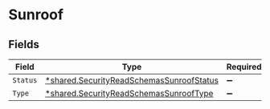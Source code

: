 # Sunroof


## Fields

| Field                                                                                                      | Type                                                                                                       | Required                                                                                                   | Description                                                                                                |
| ---------------------------------------------------------------------------------------------------------- | ---------------------------------------------------------------------------------------------------------- | ---------------------------------------------------------------------------------------------------------- | ---------------------------------------------------------------------------------------------------------- |
| `Status`                                                                                                   | [*shared.SecurityReadSchemasSunroofStatus](../../../pkg/models/shared/securityreadschemassunroofstatus.md) | :heavy_minus_sign:                                                                                         | N/A                                                                                                        |
| `Type`                                                                                                     | [*shared.SecurityReadSchemasSunroofType](../../../pkg/models/shared/securityreadschemassunrooftype.md)     | :heavy_minus_sign:                                                                                         | N/A                                                                                                        |
